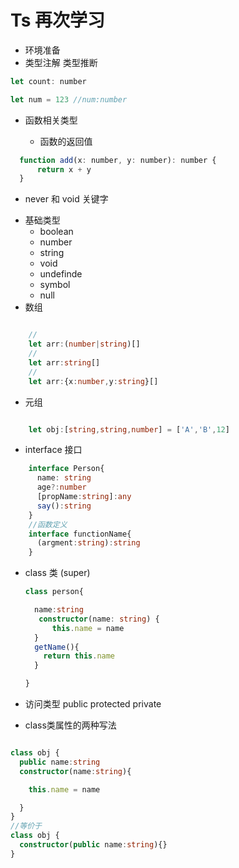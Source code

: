 # Ts 再次学习

* 环境准备
* 类型注解 类型推断

``` javascript
let count: number

let num = 123 //num:number
```

* 函数相关类型

  + 函数的返回值

  

``` javascript
  function add(x: number, y: number): number {
      return x + y
  }
```

  + never 和 void 关键字

* 基础类型
    - boolean
    - number
    - string
    - void
    - undefinde
    - symbol
    - null
* 数组

  

``` typescript

    //
    let arr:(number|string)[]
    //
    let arr:string[]
    //
    let arr:{x:number,y:string}[]

  ```

* 元组

``` typescript

    let obj:[string,string,number] = ['A','B',12]

  ```

* interface 接口

``` typescript
    interface Person{
      name: string
      age?:number
      [propName:string]:any
      say():string
    }
    //函数定义
    interface functionName{
      (argment:string):string
    }
  ```

* class 类  (super)

  ```typescript
  class person{

    name:string
     constructor(name: string) {
        this.name = name
    }
    getName(){
      return this.name
    }

  }
  

* 访问类型 public protected private

* class类属性的两种写法

```typescript

class obj {
  public name:string
  constructor(name:string){

    this.name = name

  }
}
//等价于
class obj {
  constructor(public name:string){}
}
